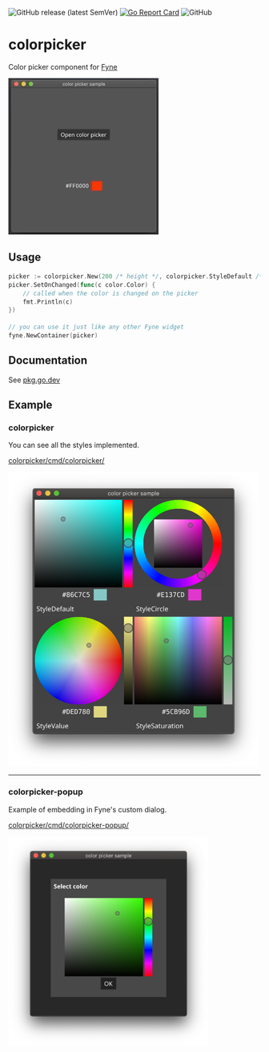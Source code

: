 ![GitHub release (latest SemVer)](https://img.shields.io/github/v/release/lusingander/colorpicker)
[![Go Report Card](https://goreportcard.com/badge/github.com/lusingander/colorpicker)](https://goreportcard.com/report/github.com/lusingander/colorpicker)
![GitHub](https://img.shields.io/github/license/lusingander/colorpicker)

# colorpicker

Color picker component for [Fyne](https://fyne.io/)

<img src="./resource/popup.gif" width=300>

## Usage

```go
picker := colorpicker.New(200 /* height */, colorpicker.StyleDefault /* Style */)
picker.SetOnChanged(func(c color.Color) {
    // called when the color is changed on the picker
    fmt.Println(c)
})

// you can use it just like any other Fyne widget
fyne.NewContainer(picker)
```

## Documentation

See [pkg.go.dev](https://pkg.go.dev/github.com/lusingander/colorpicker?tab=doc)

## Example

### colorpicker

You can see all the styles implemented.

[colorpicker/cmd/colorpicker/](./cmd/colorpicker/)

<img src="./resource/image.png" width=500>

----

### colorpicker-popup

Example of embedding in Fyne's custom dialog.

[colorpicker/cmd/colorpicker-popup/](./cmd/colorpicker-popup/)

<img src="./resource/image2.png" width=400>
